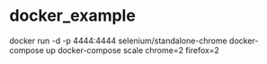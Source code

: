 # docker_example
docker run -d -p 4444:4444 selenium/standalone-chrome
docker-compose up
docker-compose scale chrome=2 firefox=2